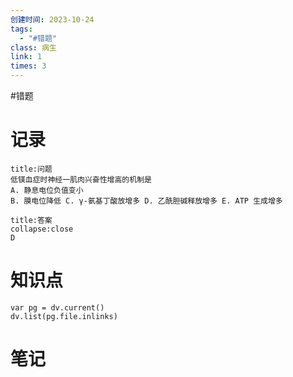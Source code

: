 ```yaml
---
创建时间: 2023-10-24
tags:
  - "#错题"
class: 病生
link: 1
times: 3
---
```

#错题


记录
==
```ad-question
title:问题
低镁血症时神经一肌肉兴奋性增高的机制是
A. 静息电位负值变小
B. 膜电位降低 C. γ-氨基丁酸放增多 D. 乙酰胆碱释放增多 E. ATP 生成增多
```

```ad-note
title:答案
collapse:close
D
```

知识点
==
```dataviewjs
var pg = dv.current()
dv.list(pg.file.inlinks)
```

笔记
==